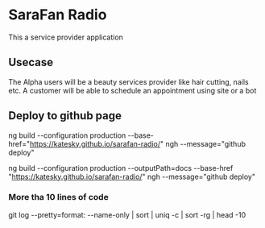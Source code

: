 # SaraFan Radio

This a service provider application

## Usecase
The Alpha users will be a beauty services provider like hair cutting, nails etc.
A customer will be able to schedule an appointment using site or a bot

## Deploy to github page

ng build --configuration production --base-href="https://katesky.github.io/sarafan-radio/"
ngh --message="github deploy"

ng build --configuration production --outputPath=docs --base-href "https://katesky.github.io/sarafan-radio/" ngh --message="github deploy"

### More tha 10 lines of code

git log --pretty=format: --name-only | sort | uniq -c | sort -rg | head -10
